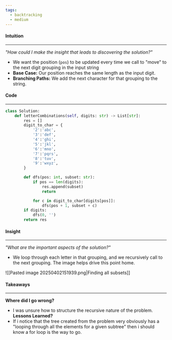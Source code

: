 ```yaml
---
tags:
  - backtracking
  - medium
---
```

#### Intuition
---
_"How could I make the insight that leads to discovering the solution?"_
- We want the position (`pos`) to be updated every time we call to "move" to the next digit grouping in the input string
- **Base Case:** Our position reaches the same length as the input digit.
- **Branching Paths:** We add the next character for that grouping to the string.

#### Code
---

```python
class Solution:
    def letterCombinations(self, digits: str) -> List[str]:
        res = []
        digit_to_char = {
            '2':'abc',
            '3':'def',
            '4':'ghi',
            '5':'jkl',
            '6':'mno',
            '7':'pqrs',
            '8':'tuv',
            '9':'wxyz',
        }

        def dfs(pos: int, subset: str):
            if pos == len(digits):
                res.append(subset)
                return

            for c in digit_to_char[digits[pos]]:
                dfs(pos + 1, subset + c)
        if digits:
            dfs(0, '')
        return res
```

#### Insight  
---
_"What are the important aspects of the solution?"_
- We loop through each letter in that grouping, and we recursively call to the next grouping. The image helps drive this point home.

![[Pasted image 20250402151939.png|Finding all subsets]]

#### Takeaways
---
**Where did I go wrong?**
- I was unsure how to structure the recursive nature of the problem.
**Lessons Learned?**
- If i notice that the tree created from the problem very obviously has a "looping through all the elements for a given subtree" then i should know a for loop is the way to go. 